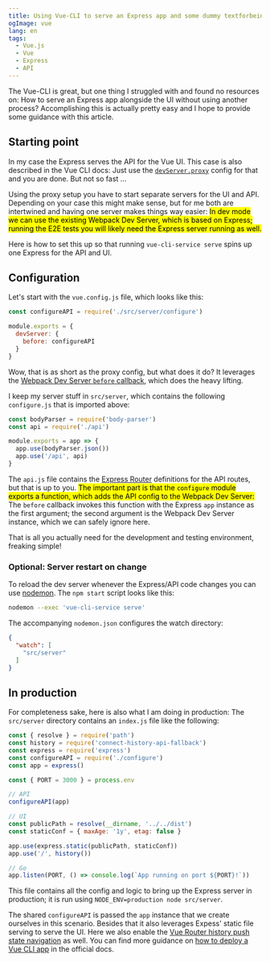 ```yaml
---
title: Using Vue-CLI to serve an Express app and some dummy textforbeinglog
ogImage: vue
lang: en
tags:
  - Vue.js
  - Vue
  - Express
  - API
---
```


The Vue-CLI is great, but one thing I struggled with and found no resources on:
How to serve an Express app alongside the UI without using another process?
Accomplishing this is actually pretty easy and I hope to provide some guidance with this article.

## Starting point

In my case the Express serves the API for the Vue UI.
This case is also described in the Vue CLI docs:
Just use the [`devServer.proxy`](https://cli.vuejs.org/config/#devserver-proxy) config for that and you are done.
But not so fast …

Using the proxy setup you have to start separate servers for the UI and API.
Depending on your case this might make sense, but for me both are intertwined and having one server makes things way easier:
<mark>In dev mode we can use the existing Webpack Dev Server, which is based on Express;
running the E2E tests you will likely need the Express server running as well.</mark>

Here is how to set this up so that running `vue-cli-service serve` spins up one Express for the API and UI.

## Configuration

Let's start with the `vue.config.js` file, which looks like this:

```js
const configureAPI = require('./src/server/configure')

module.exports = {
  devServer: {
    before: configureAPI
  }
}
```

Wow, that is as short as the proxy config, but what does it do?
It leverages the [Webpack Dev Server `before` callback](https://webpack.js.org/configuration/dev-server/#devserverbefore), which does the heavy lifting.

I keep my server stuff in `src/server`, which contains the following `configure.js` that is imported above:

```js
const bodyParser = require('body-parser')
const api = require('./api')

module.exports = app => {
  app.use(bodyParser.json())
  app.use('/api', api)
}
```

The `api.js` file contains the [Express Router](https://expressjs.com/en/guide/routing.html#express-router) definitions for the API routes, but that is up to you.
<mark>The important part is that the `configure` module exports a function, which adds the API config to the Webpack Dev Server:</mark>
The `before` callback invokes this function with the Express `app` instance as the first argument;
the second argument is the Webpack Dev Server instance, which we can safely ignore here.

That is all you actually need for the development and testing environment, freaking simple!

### Optional: Server restart on change

To reload the dev server whenever the Express/API code changes you can use [nodemon](https://github.com/remy/nodemon#running-non-node-scripts).
The `npm start` script looks like this:

```bash
nodemon --exec 'vue-cli-service serve'
```

The accompanying `nodemon.json` configures the watch directory:

```json
{
  "watch": [
    "src/server"
  ]
}
```

## In production

For completeness sake, here is also what I am doing in production:
The `src/server` directory contains an `index.js` file like the following:

```js
const { resolve } = require('path')
const history = require('connect-history-api-fallback')
const express = require('express')
const configureAPI = require('./configure')
const app = express()

const { PORT = 3000 } = process.env

// API
configureAPI(app)

// UI
const publicPath = resolve(__dirname, '../../dist')
const staticConf = { maxAge: '1y', etag: false }

app.use(express.static(publicPath, staticConf))
app.use('/', history())

// Go
app.listen(PORT, () => console.log(`App running on port ${PORT}!`))
```

This file contains all the config and logic to bring up the Express server in production;
it is run using `NODE_ENV=production node src/server`.

The shared `configureAPI` is passed the `app` instance that we create ourselves in this scenario.
Besides that it also leverages Expess' static file serving to serve the UI.
Here we also enable the [Vue Router history push state navigation](https://router.vuejs.org/guide/essentials/history-mode.html) as well. You can find more guidance on [how to deploy a Vue CLI app](https://cli.vuejs.org/guide/deployment.html) in the official docs.
